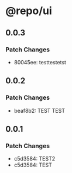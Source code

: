 # @repo/ui

## 0.0.3

### Patch Changes

- 80045ee: testtestetst

## 0.0.2

### Patch Changes

- beaf8b2: TEST TEST

## 0.0.1

### Patch Changes

- c5d3584: TEST2
- c5d3584: TEST
